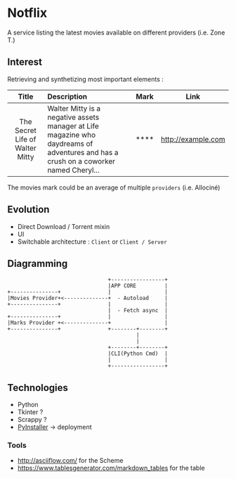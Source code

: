 # Notflix
A service listing the latest movies available on different providers (i.e. Zone T.)

## Interest
Retrieving and synthetizing most important elements :

| Title | Description | Mark | Link |
|:-------------------------------:|:--------------------------------------------------------------------------------------------------------------------------------------|:----:|:------------------:|
| The Secret Life of Walter Mitty | Walter Mitty is a negative assets manager at Life magazine who daydreams  of adventures and has a crush on a coworker named Cheryl... | **** | http://example.com |

The movies mark could be an average of multiple `providers` (i.e. Allociné)
## Evolution
- Direct Download / Torrent mixin
- UI
- Switchable architecture : `Client` or `Client / Server`
## Diagramming
```
                                +-----------------+
                                |APP CORE         |
+---------------+               |                 |
|Movies Provider+<--------------+  - Autoload     |
+---------------+               |                 |
                                |  - Fetch async  |
+---------------+               |                 |
|Marks Provider +<--------------+                 |
+---------------+               +--------+--------+
                                         |
                                         |
                                +--------+--------+
                                |CLI(Python Cmd)  |
                                |                 |
                                +-----------------+

```
## Technologies
- Python
- Tkinter ?
- Scrappy ?
- [PyInstaller](https://github.com/pyinstaller/pyinstaller/) -> deployment

### Tools
 - http://asciiflow.com/ for the Scheme
 - https://www.tablesgenerator.com/markdown_tables for the table
